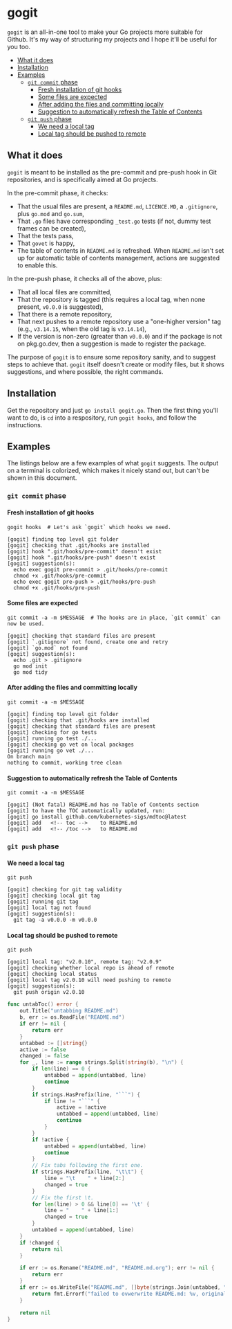 # gogit

`gogit` is an all-in-one tool to make your Go projects more suitable for Github. It's my way of structuring my projects and I hope it'll be useful for you too.

<!-- toc -->
- [What it does](#what-it-does)
- [Installation](#installation)
- [Examples](#examples)
  - [<code>git commit</code> phase](#git-commit-phase)
    - [Fresh installation of git hooks](#fresh-installation-of-git-hooks)
    - [Some files are expected](#some-files-are-expected)
    - [After adding the files and committing locally](#after-adding-the-files-and-committing-locally)
    - [Suggestion to automatically refresh the Table of Contents](#suggestion-to-automatically-refresh-the-table-of-contents)
  - [<code>git push</code> phase](#git-push-phase)
    - [We need a local tag](#we-need-a-local-tag)
    - [Local tag should be pushed to remote](#local-tag-should-be-pushed-to-remote)
<!-- /toc -->

## What it does

`gogit` is meant to be installed as the pre-commit and pre-push hook in Git repositories, and is specifically aimed at Go projects.

In the pre-commit phase, it checks:

- That the usual files are present, a `README.md`, `LICENCE.MD`, a `.gitignore`, plus `go.mod` and `go.sum`,
- That `.go` files have corresponding `_test.go` tests (if not, dummy test frames can be created),
- That the tests pass,
- That `govet` is happy,
- The table of contents in `README.md` is refreshed. When `README.md` isn't set up for automatic table of contents management, actions are suggested to enable this.

In the pre-push phase, it checks all of the above, plus:

- That all local files are committed,
- That the repository is tagged (this requires a local tag, when none present, `v0.0.0` is suggested),
- That there is a remote repository,
- That next pushes to a remote repository use a "one-higher version" tag (e.g., `v3.14.15`, when the old tag is `v3.14.14`),
- If the version is non-zero (greater than `v0.0.0`) and if the package is not on pkg.go.dev, then a suggestion is made to register the package.

The purpose of `gogit` is to ensure some repository sanity, and to suggest steps to achieve that. `gogit` itself doesn't create or modify files, but it shows suggestions, and where possible, the right commands.

## Installation

Get the repository and just `go install gogit.go`. Then the first thing you'll want to do, is `cd` into a respository, run `gogit hooks`, and follow the instructions.

## Examples

The listings below are a few examples of what `gogit` suggests. The output on a terminal is colorized, which makes it nicely stand out, but can't be shown in this document.

### `git commit` phase

#### Fresh installation of git hooks

```plain
gogit hooks  # Let's ask `gogit` which hooks we need.

[gogit] finding top level git folder
[gogit] checking that .git/hooks are installed
[gogit] hook ".git/hooks/pre-commit" doesn't exist
[gogit] hook ".git/hooks/pre-push" doesn't exist
[gogit] suggestion(s):
  echo exec gogit pre-commit > .git/hooks/pre-commit
  chmod +x .git/hooks/pre-commit
  echo exec gogit pre-push > .git/hooks/pre-push
  chmod +x .git/hooks/pre-push
```

#### Some files are expected

```plain
git commit -a -m $MESSAGE  # The hooks are in place, `git commit` can now be used.

[gogit] checking that standard files are present
[gogit] `.gitignore` not found, create one and retry
[gogit] `go.mod` not found
[gogit] suggestion(s):
  echo .git > .gitignore
  go mod init
  go mod tidy
```

#### After adding the files and committing locally

```plain
git commit -a -m $MESSAGE

[gogit] finding top level git folder
[gogit] checking that .git/hooks are installed
[gogit] checking that standard files are present
[gogit] checking for go tests
[gogit] running go test ./...
[gogit] checking go vet on local packages
[gogit] running go vet ./...
On branch main
nothing to commit, working tree clean
```

#### Suggestion to automatically refresh the Table of Contents

```plain
git commit -a -m $MESSAGE

[gogit] (Not fatal) README.md has no Table of Contents section
[gogit] to have the TOC automatically updated, run:
[gogit] go install github.com/kubernetes-sigs/mdtoc@latest
[gogit] add   <!-- toc -->    to README.md
[gogit] add   <!-- /toc -->   to README.md
```

### `git push` phase

#### We need a local tag

```plain
git push

[gogit] checking for git tag validity
[gogit] checking local git tag
[gogit] running git tag
[gogit] local tag not found
[gogit] suggestion(s):
  git tag -a v0.0.0 -m v0.0.0
```

#### Local tag should be pushed to remote

```plain
git push

[gogit] local tag: "v2.0.10", remote tag: "v2.0.9"
[gogit] checking whether local repo is ahead of remote
[gogit] checking local status
[gogit] local tag v2.0.10 will need pushing to remote
[gogit] suggestion(s):
  git push origin v2.0.10
```

```go
func untabToc() error {
    out.Title("untabbing README.md")
    b, err := os.ReadFile("README.md")
    if err != nil {
        return err
    }
    untabbed := []string{}
    active := false
    changed := false
    for _, line := range strings.Split(string(b), "\n") {
        if len(line) == 0 {
            untabbed = append(untabbed, line)
            continue
        }
        if strings.HasPrefix(line, "```") {
            if line != "```" {
                active = !active
                untabbed = append(untabbed, line)
                continue
            }
        }
        if !active {
            untabbed = append(untabbed, line)
            continue
        }
        // Fix tabs following the first one.
        if strings.HasPrefix(line, "\t\t") {
            line = "\t    " + line[2:]
            changed = true
        }
        // Fix the first \t.
        for len(line) > 0 && line[0] == '\t' {
            line = "    " + line[1:]
            changed = true
        }
        untabbed = append(untabbed, line)
    }
    if !changed {
        return nil
    }

    if err := os.Rename("README.md", "README.md.org"); err != nil {
        return err
    }
    if err := os.WriteFile("README.md", []byte(strings.Join(untabbed, "\n")), 0644); err != nil {
        return fmt.Errorf("failed to ovwerwrite README.md: %v, original is in README.md.org", err)
    }

    return nil
}
```
